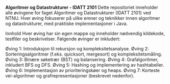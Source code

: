 **Algoritmer og Datastrukturer - IDATT 2101**
Dette repositoriet inneholder alle øvingene for faget Algoritmer og Datastrukturer (IDATT 2101) ved NTNU. Hver øving fokuserer på ulike emner og teknikker innen algoritmer og datastrukturer, med praktiske implementasjoner i Java.

Innhold
Hver øving har sin egen mappe og inneholder nødvendig kildekode, testfiler og beskrivelser. Følgende øvinger er inkludert:

Øving 1: Introduksjon til rekursjon og kompleksitetsanalyse.
Øving 2: Sorteringsalgoritmer (f.eks. quicksort, mergesort) og kompleksitetsmåling.
Øving 3: Binære søketrær (BST) og balansering.
Øving 4: Grafalgoritmer, inkludert BFS og DFS.
Øving 5: Hashing og implementering av hashtabeller.
Øving 6: Implementasjon av prioriteringskøer og heaps.
Øving 7: Korteste vei-algoritmer og grafrepresentasjoner (beskrevet nedenfor).
